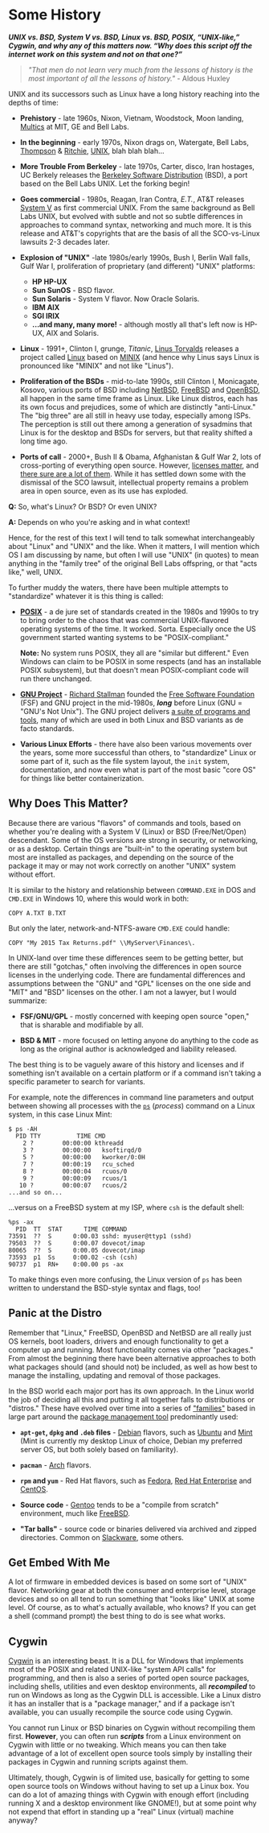   
# Some History

***UNIX vs. BSD, System V vs. BSD, Linux vs. BSD, POSIX, “UNIX-like,”
Cygwin, and why any of this matters now. “Why does this script off the
internet work on this system and not on that one?”***

> *"That men do not learn very much from the lessons of history is the
> most important of all the lessons of history."* - Aldous Huxley

UNIX and its successors such as Linux have a long history reaching into the
depths of time:

* **Prehistory** - late 1960s, Nixon, Vietnam, Woodstock, Moon landing,
[Multics](https://en.wikipedia.org/wiki/Multics) at MIT, GE and Bell Labs.

* **In the beginning** - early 1970s, Nixon drags on, Watergate, Bell Labs,
[Thompson](https://en.wikipedia.org/wiki/Ken_Thompson) &
[Ritchie](https://en.wikipedia.org/wiki/Dennis_Ritchie),
[UNIX](https://en.wikipedia.org/wiki/History_of_Unix),
blah blah blah...

* **More Trouble From Berkeley** - late 1970s, Carter, disco, Iran
hostages, UC Berkely releases the
[Berkeley Software Distribution](https://en.wikipedia.org/wiki/Berkeley_Software_Distribution)
(BSD), a port based on the Bell Labs UNIX. Let the forking begin!

* **Goes commercial** - 1980s, Reagan, Iran Contra, *E.T.*, AT&T releases
[System V](https://en.wikipedia.org/wiki/UNIX_System_V) as first commercial
UNIX. From the same background as Bell Labs UNIX, but evolved with subtle
and not so subtle differences in approaches to command syntax, networking
and much more. It is this release and AT&T's copyrights that are the basis
of all the SCO-vs-Linux lawsuits 2-3 decades later.

* **Explosion of "UNIX"** -late 1980s/early 1990s, Bush I, Berlin Wall falls,
Gulf War I, proliferation of proprietary (and different) "UNIX" platforms:

    * **HP HP-UX**
    * **Sun SunOS** - BSD flavor.
    * **Sun Solaris** - System V flavor. Now Oracle Solaris.
    * **IBM AIX**
    * **SGI IRIX**
    * **...and many, many more!** - although mostly all that's left now is
    HP-UX, AIX and Solaris.


* **Linux** - 1991+, Clinton I, grunge, *Titanic*,
[Linus Torvalds](https://en.wikipedia.org/wiki/Linus_Torvalds) releases
a project called [Linux](https://en.wikipedia.org/wiki/Linux) based on
[MINIX](https://en.wikipedia.org/wiki/MINIX)
(and hence why Linus says Linux is pronounced like "MINIX" and not like
"Linus").

* **Proliferation of the BSDs** - mid-to-late 1990s, still Clinton I,
Monicagate, Kosovo, various ports of BSD including
[NetBSD](https://en.wikipedia.org/wiki/NetBSD),
[FreeBSD](https://en.wikipedia.org/wiki/FreeBSD) and
[OpenBSD](https://en.wikipedia.org/wiki/OpenBSD), all happen in the same
time frame as Linux. Like Linux distros, each has its own focus and
prejudices, some of which are distinctly "anti-Linux." The "big three" are
all still in heavy use today, especially among ISPs. The perception is
still out there among a generation of sysadmins that Linux is for the
desktop and BSDs for servers, but that reality shifted a long time ago.

* **Ports of call** - 2000+, Bush II & Obama, Afghanistan & Gulf War 2,
lots of cross-porting of everything open source. However,
[licenses matter](https://en.wikipedia.org/wiki/Open-source_license),
and
[there sure are a lot of them](https://en.wikipedia.org/wiki/Comparison_of_free_and_open-source_software_licenses). While it has settled down some with the
dismissal of the SCO lawsuit, intellectual property remains a problem area
in open source, even as its use has exploded.

**Q:** So, what's Linux? Or BSD? Or even UNIX?

**A:** Depends on who you're asking and in what context!

Hence, for the rest of this text I will tend to talk somewhat
interchangeably about "Linux" and "UNIX" and the like. When it matters,
I will mention which OS I am discussing by name, but often I will use
"UNIX" (in quotes) to mean anything in the "family tree" of the original
Bell Labs offspring, or that "acts like," well, UNIX.

To further muddy the waters, there have been multiple attempts to
"standardize" whatever it is this thing is called:

* [**POSIX**](https://en.wikipedia.org/wiki/POSIX) - a de jure set of
standards created in the 1980s and 1990s to try to bring order to the chaos
that was commercial UNIX-flavored operating systems of the time. It worked.
Sorta. Especially once the US government started wanting systems to be
"POSIX-compliant."

    **Note:** No system runs POSIX, they all are "similar
but different." Even Windows can claim to be POSIX in some respects (and
has an installable POSIX subsystem), but that doesn't mean POSIX-compliant
code will run there unchanged.

* [**GNU Project**](https://en.wikipedia.org/wiki/GNU_Project) - [Richard
Stallman](https://en.wikipedia.org/wiki/Richard_Stallman) founded the
[Free Software Foundation](https://en.wikipedia.org/wiki/Free_Software_Foundation) (FSF)
and GNU project in the mid-1980s, ***long*** before Linux (GNU = "GNU's Not
Unix"). The GNU project delivers
[a suite of programs and tools](https://www.gnu.org/software/software.html),
many of which are used in both Linux and BSD variants as de facto
standards.

* **Various Linux Efforts** - there have also been various movements over
the years, some more successful than others, to "standardize" Linux or some
part of it, such as the file system layout, the `init` system,
documentation, and now even what is part of the most basic "core OS" for
things like better containerization.

## Why Does This Matter?

Because there are various "flavors" of commands and tools, based on whether
you're dealing with a System V (Linux) or BSD (Free/Net/Open) descendant.
Some of the OS versions are strong in security, or networking, or as a
desktop. Certain things are "built-in" to the operating system but most are
installed as packages, and depending on the source of the package it may
or may not work correctly on another "UNIX" system without effort.

It is similar to the history and relationship between `COMMAND.EXE` in DOS
and `CMD.EXE` in Windows 10, where this would work in both:

```
COPY A.TXT B.TXT
```

But only the later, network-and-NTFS-aware `CMD.EXE` could handle:

```
COPY "My 2015 Tax Returns.pdf" \\MyServer\Finances\.
```

In UNIX-land over time these differences seem to be getting better, but
there are still "gotchas," often involving the differences in open source
licenses in the underlying code. There are fundamental differences and
assumptions between the "GNU" and "GPL" licenses on the one side and "MIT"
and "BSD" licenses on the other. I am not a lawyer, but I would summarize:

* **FSF/GNU/GPL** - mostly concerned with keeping open source "open," that
is sharable and modifiable by all.

* **BSD & MIT** - more focused on letting anyone do anything to the code as
long as the original author is acknowledged and liability released.

The best thing is to be vaguely aware of this history and licenses and if
something isn't available on a certain platform or if a command isn't
taking a specific parameter to search for variants.

For example, note the differences in command line parameters and output
between showing all processes with the
[`ps`](http://linux.die.net/man/1/ps) (*process*) command on a Linux
system, in this case Linux Mint:

```
$ ps -AH
  PID TTY          TIME CMD
    2 ?        00:00:00 kthreadd
    3 ?        00:00:00   ksoftirqd/0
    5 ?        00:00:00   kworker/0:0H
    7 ?        00:00:19   rcu_sched
    8 ?        00:00:04   rcuos/0
    9 ?        00:00:09   rcuos/1
   10 ?        00:00:07   rcuos/2
...and so on...
```
...versus on a FreeBSD system at my ISP, where `csh` is the default shell:

```
%ps -ax
  PID  TT  STAT      TIME COMMAND
73591  ??  S      0:00.03 sshd: myuser@ttyp1 (sshd)
79503  ??  S      0:00.07 dovecot/imap
80065  ??  S      0:00.05 dovecot/imap
73593  p1  Ss     0:00.02 -csh (csh)
90737  p1  RN+    0:00.00 ps -ax
```

To make things even more confusing, the Linux version of `ps` has been
written to understand the BSD-style syntax and flags, too!

## Panic at the Distro

Remember that "Linux," FreeBSD, OpenBSD and NetBSD are all really just OS
kernels, boot loaders, drivers and enough functionality to get a computer
up and running. Most functionality comes via other "packages." From almost
the beginning there have been alternative approaches to both what packages
should (and should not) be included, as well as how best to manage the
installing, updating and removal of those packages.

In the BSD world each major port has its own approach. In the Linux world
the job of deciding all this and putting it all together falls to
distributions or "distros." These have evolved over time into a series of
["families"](https://en.wikipedia.org/wiki/Linux_distribution#Popular_distributions)
based in large part around the
[package management tool](https://en.wikipedia.org/wiki/Package_manager)
predominantly used:

* **`apt-get`, `dpkg` and `.deb` files** -
[Debian](https://en.wikipedia.org/wiki/Debian) flavors, such as
[Ubuntu](https://en.wikipedia.org/wiki/Ubuntu_%28operating_system%29) and
[Mint](https://en.wikipedia.org/wiki/Linux_Mint) (Mint is currently my
desktop Linux of choice, Debian my preferred server OS, but both solely
based on familiarity).

* **`pacman`** - [Arch](https://en.wikipedia.org/wiki/Arch_Linux) flavors.

* **`rpm` and `yum`** - Red Hat flavors, such as
[Fedora](https://en.wikipedia.org/wiki/Fedora_%28operating_system%29), [Red
Hat Enterprise](https://en.wikipedia.org/wiki/Red_Hat_Enterprise_Linux) and
[CentOS](https://en.wikipedia.org/wiki/CentOS).

* **Source code** - [Gentoo](https://en.wikipedia.org/wiki/Gentoo_Linux)
tends to be a "compile from scratch" environment, much like
[FreeBSD](https://en.wikipedia.org/wiki/FreeBSD_Ports).

* **"Tar balls"** - source code or binaries delivered via archived and
zipped directories. Common on
[Slackware](https://en.wikipedia.org/wiki/Slackware), some others.

## Get Embed With Me

A lot of firmware in embedded devices is based on some sort of "UNIX" flavor.
Networking gear at both the consumer and enterprise level, storage devices
and so on all tend to run something that "looks like" UNIX at some level.
Of course, as to what's actually available, who knows? If you can get
a shell (command prompt) the best thing to do is see what works.

## Cygwin

[Cygwin](http://cygwin.com/) is an interesting beast. It is a DLL for
Windows that implements most of the POSIX and related UNIX-like "system API
calls" for programming, and then is also a series of ported open source
packages, including shells, utilities and even desktop environments, all
***recompiled*** to run on Windows as long as the Cygwin DLL is accessible.
Like a Linux distro it has an installer that is a "package manager," and if
a package isn't available, you can usually recompile the source code using
Cygwin.

You cannot run Linux or BSD binaries on Cygwin without recompiling
them first.  **However**, you can often run ***scripts*** from a Linux
environment on Cygwin with little or no tweaking. Which means you can
then take advantage of a lot of excellent open source tools simply by
installing their packages in Cygwin and running scripts against them.

Ultimately, though, Cygwin is of limited use, basically for getting to
some open source tools on Windows without having to set up a Linux
box. You can do a lot of amazing things with Cygwin with enough effort
(including running X and a desktop environment like GNOME!), but at some
point why not expend that effort in standing up a "real" Linux (virtual)
machine anyway?
  
